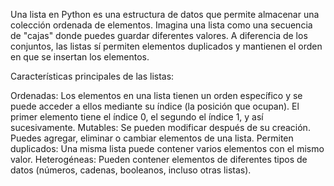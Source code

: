 Una lista en Python es una estructura de datos que permite almacenar una colección ordenada de elementos. Imagina una lista como una secuencia de "cajas" donde puedes guardar diferentes valores. A diferencia de los conjuntos, las listas sí permiten elementos duplicados y mantienen el orden en que se insertan los elementos.

Características principales de las listas:

Ordenadas: Los elementos en una lista tienen un orden específico y se puede acceder a ellos mediante su índice (la posición que ocupan). El primer elemento tiene el índice 0, el segundo el índice 1, y así sucesivamente.
Mutables: Se pueden modificar después de su creación. Puedes agregar, eliminar o cambiar elementos de una lista.
Permiten duplicados: Una misma lista puede contener varios elementos con el mismo valor.
Heterogéneas: Pueden contener elementos de diferentes tipos de datos (números, cadenas, booleanos, incluso otras listas).
